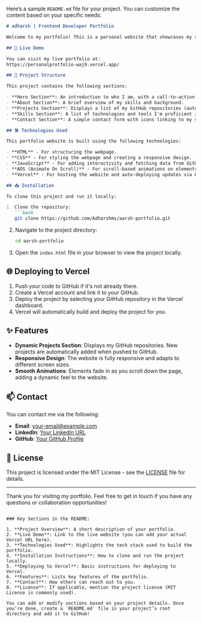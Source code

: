 Here’s a sample `README.md` file for your project. You can customize the content based on your specific needs:

```markdown
# adharsh | Frontend Developer Portfolio

Welcome to my portfolio! This is a personal website that showcases my skills, projects, and experience as a Frontend Developer. It's designed to provide a clean and interactive UI that displays my web development work.

## 🚀 Live Demo

You can visit my live portfolio at:  
https://personalprotfolio-waj9.vercel.app/

## 📂 Project Structure

This project contains the following sections:

- **Hero Section**: An introduction to who I am, with a call-to-action button to view my work.
- **About Section**: A brief overview of my skills and background.
- **Projects Section**: Displays a list of my GitHub repositories (automatically updated when new projects are added).
- **Skills Section**: A list of technologies and tools I'm proficient in.
- **Contact Section**: A simple contact form with icons linking to my social profiles.

## 🛠 Technologies Used

This portfolio website is built using the following technologies:

- **HTML** - For structuring the webpage.
- **CSS** - For styling the webpage and creating a responsive design.
- **JavaScript** - For adding interactivity and fetching data from GitHub.
- **AOS (Animate On Scroll)** - For scroll-based animations on elements.
- **Vercel** - For hosting the website and auto-deploying updates via GitHub.

## 📥 Installation

To clone this project and run it locally:

1. Clone the repository:
   ```bash
   git clone https://github.com/Adharshms/aarsh-portfolio.git
   ```

2. Navigate to the project directory:
   ```bash
   cd aarsh-portfolio
   ```

3. Open the `index.html` file in your browser to view the project locally.

## 🌐 Deploying to Vercel

1. Push your code to GitHub if it's not already there.
2. Create a Vercel account and link it to your GitHub.
3. Deploy the project by selecting your GitHub repository in the Vercel dashboard.
4. Vercel will automatically build and deploy the project for you.

## ✨ Features

- **Dynamic Projects Section**: Displays my GitHub repositories. New projects are automatically added when pushed to GitHub.
- **Responsive Design**: The website is fully responsive and adapts to different screen sizes.
- **Smooth Animations**: Elements fade in as you scroll down the page, adding a dynamic feel to the website.

## 📫 Contact

You can contact me via the following:

- **Email**: [your-email@example.com](mailto:your-email@example.com)
- **LinkedIn**: [Your LinkedIn URL](https://www.linkedin.com/in/your-linkedin)
- **GitHub**: [Your GitHub Profile](https://github.com/Adharshms)

## 📝 License

This project is licensed under the MIT License - see the [LICENSE](LICENSE) file for details.

---

Thank you for visiting my portfolio. Feel free to get in touch if you have any questions or collaboration opportunities!
```

### Key Sections in the README:

1. **Project Overview**: A short description of your portfolio.
2. **Live Demo**: Link to the live website (you can add your actual Vercel URL here).
3. **Technologies Used**: Highlights the tech stack used to build the portfolio.
4. **Installation Instructions**: How to clone and run the project locally.
5. **Deploying to Vercel**: Basic instructions for deploying to Vercel.
6. **Features**: Lists key features of the portfolio.
7. **Contact**: How others can reach out to you.
8. **License**: If applicable, mention the project license (MIT License is commonly used).

You can add or modify sections based on your project details. Once you’re done, create a `README.md` file in your project’s root directory and add it to GitHub!
